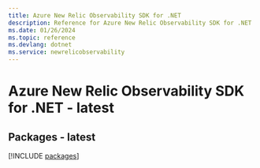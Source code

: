 ```yaml
---
title: Azure New Relic Observability SDK for .NET
description: Reference for Azure New Relic Observability SDK for .NET
ms.date: 01/26/2024
ms.topic: reference
ms.devlang: dotnet
ms.service: newrelicobservability
---
```

# Azure New Relic Observability SDK for .NET - latest
## Packages - latest
[!INCLUDE [packages](new-relic-observability-index.md)]